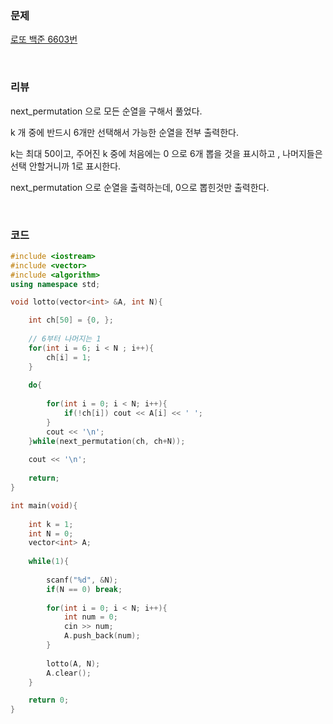 ### 문제

[로또 백준 6603번](https://www.acmicpc.net/problem/6603)

</br>

### 리뷰

next_permutation  으로 모든 순열을 구해서 풀었다. 

k 개 중에 반드시 6개만 선택해서 가능한 순열을 전부 출력한다.

k는 최대 50이고, 주어진 k 중에 처음에는 0 으로 6개 뽑을 것을 표시하고 , 나머지들은 선택 안할거니까 1로 표시한다. 

next_permutation 으로 순열을 출력하는데, 0으로 뽑힌것만 출력한다. 

</br>

### 코드

```c++
#include <iostream> 
#include <vector>
#include <algorithm>
using namespace std;

void lotto(vector<int> &A, int N){

	int ch[50] = {0, }; 
	
	// 6부터 나머지는 1 
	for(int i = 6; i < N ; i++){
		ch[i] = 1;
	}
 
	do{
	
		for(int i = 0; i < N; i++){
			if(!ch[i]) cout << A[i] << ' ';
		}
		cout << '\n';
	}while(next_permutation(ch, ch+N));
	
	cout << '\n';
	
	return;
}

int main(void){
 
	int k = 1;
    int N = 0;
	vector<int> A;
	
	while(1){
		
		scanf("%d", &N);
		if(N == 0) break;
		
		for(int i = 0; i < N; i++){
			int num = 0;
			cin >> num;
			A.push_back(num);
		}
		
		lotto(A, N);
		A.clear();
	} 

	return 0;	
}
```

